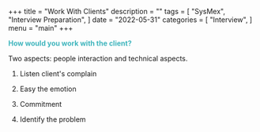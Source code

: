 +++
title = "Work With Clients"
description = ""
tags = [
    "SysMex",
    "Interview Preparation",
]
date = "2022-05-31"
categories = [
    "Interview",
]
menu = "main"
+++

**<font color =#3fb5bd>How would you work with the client?</font>**  

Two aspects: people interaction and technical aspects.
1) Listen client's complain  
2) Easy the emotion  
3) Commitment

4) Identify the problem